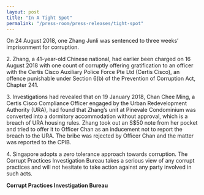 ```yaml
---
layout: post
title: "In A Tight Spot"
permalink: "/press-room/press-releases/tight-spot"
---
```

On 24 August 2018, one Zhang Junli was sentenced to three weeks’ imprisonment for corruption.

2\.        Zhang, a 41-year-old Chinese national, had earlier been charged on 16 August 2018 with one count of corruptly offering gratification to an officer with the Certis Cisco Auxiliary Police Force Pte Ltd (Certis Cisco), an offence punishable under Section 6(b) of the Prevention of Corruption Act, Chapter 241.

3\.        Investigations had revealed that on 19 January 2018, Chan Chee Ming, a Certis Cisco Compliance Officer engaged by the Urban Redevelopment Authority (URA), had found that Zhang’s unit at Pinevale Condominium was converted into a dormitory accommodation without approval, which is a breach of URA housing rules. Zhang took out an S$50 note from her pocket and tried to offer it to Officer Chan as an inducement not to report the breach to the URA. The bribe was rejected by Officer Chan and the matter was reported to the CPIB.

4\.        Singapore adopts a zero tolerance approach towards corruption. The Corrupt Practices Investigation Bureau takes a serious view of any corrupt practices and will not hesitate to take action against any party involved in such acts.   

**Corrupt Practices Investigation Bureau**
